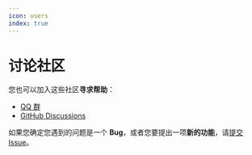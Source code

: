 ```yaml
---
icon: users
index: true
---
```


# 讨论社区

您也可以加入这些社区**寻求帮助**：

- [QQ 群](https://qm.qq.com/q/4NsDQKiAuQ)
- [GitHub Discussions](https://github.com/ClassIsland/ClassIsland/discussions)

如果您确定您遇到的问题是一个 **Bug**，或者您要提出一项**新的功能**，请[提交 Issue](https://github.com/ClassIsland/ClassIsland/issues/new/choose)。
